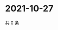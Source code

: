 # 2021-10-27

共 0 条

<!-- BEGIN WEIBO -->
<!-- 最后更新时间 Wed Oct 27 2021 15:11:41 GMT+0800 (China Standard Time) -->

<!-- END WEIBO -->
